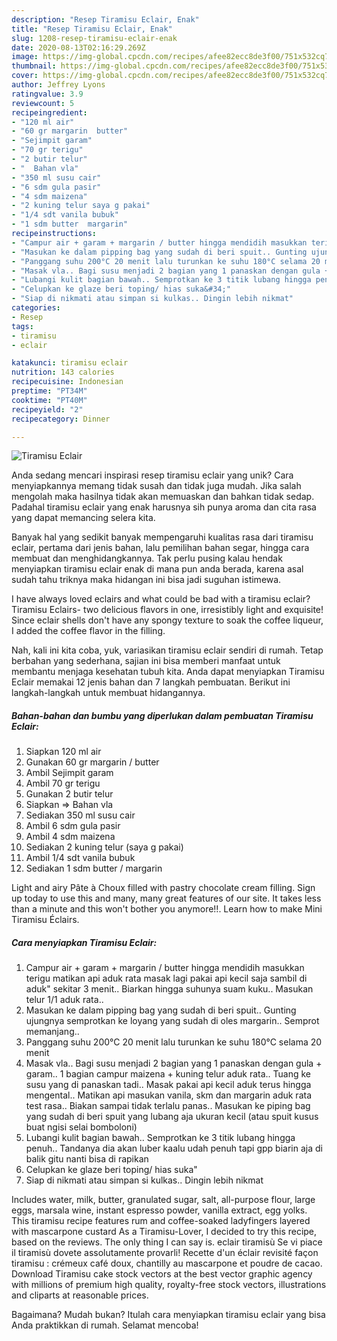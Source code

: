 ```yaml
---
description: "Resep Tiramisu Eclair, Enak"
title: "Resep Tiramisu Eclair, Enak"
slug: 1208-resep-tiramisu-eclair-enak
date: 2020-08-13T02:16:29.269Z
image: https://img-global.cpcdn.com/recipes/afee82ecc8de3f00/751x532cq70/tiramisu-eclair-foto-resep-utama.jpg
thumbnail: https://img-global.cpcdn.com/recipes/afee82ecc8de3f00/751x532cq70/tiramisu-eclair-foto-resep-utama.jpg
cover: https://img-global.cpcdn.com/recipes/afee82ecc8de3f00/751x532cq70/tiramisu-eclair-foto-resep-utama.jpg
author: Jeffrey Lyons
ratingvalue: 3.9
reviewcount: 5
recipeingredient:
- "120 ml air"
- "60 gr margarin  butter"
- "Sejimpit garam"
- "70 gr terigu"
- "2 butir telur"
- "  Bahan vla"
- "350 ml susu cair"
- "6 sdm gula pasir"
- "4 sdm maizena"
- "2 kuning telur saya g pakai"
- "1/4 sdt vanila bubuk"
- "1 sdm butter  margarin"
recipeinstructions:
- "Campur air + garam + margarin / butter hingga mendidih masukkan terigu matikan api aduk rata masak lagi pakai api kecil saja sambil di aduk&#34; sekitar 3 menit.. Biarkan hingga suhunya suam kuku.. Masukan telur 1/1 aduk rata.."
- "Masukan ke dalam pipping bag yang sudah di beri spuit.. Gunting ujungnya semprotkan ke loyang yang sudah di oles margarin.. Semprot memanjang.."
- "Panggang suhu 200°C 20 menit lalu turunkan ke suhu 180°C selama 20 menit"
- "Masak vla.. Bagi susu menjadi 2 bagian yang 1 panaskan dengan gula + garam.. 1 bagian campur maizena + kuning telur aduk rata.. Tuang ke susu yang di panaskan tadi.. Masak pakai api kecil aduk terus hingga mengental.. Matikan api masukan vanila, skm dan margarin aduk rata test rasa.. Biakan sampai tidak terlalu panas.. Masukan ke piping bag yang sudah di beri spuit yang lubang aja ukuran kecil (atau spuit kusus buat ngisi selai bomboloni)"
- "Lubangi kulit bagian bawah.. Semprotkan ke 3 titik lubang hingga penuh.. Tandanya dia akan luber kaalu udah penuh tapi gpp biarin aja di balik gitu nanti bisa di rapikan"
- "Celupkan ke glaze beri toping/ hias suka&#34;"
- "Siap di nikmati atau simpan si kulkas.. Dingin lebih nikmat"
categories:
- Resep
tags:
- tiramisu
- eclair

katakunci: tiramisu eclair 
nutrition: 143 calories
recipecuisine: Indonesian
preptime: "PT34M"
cooktime: "PT40M"
recipeyield: "2"
recipecategory: Dinner

---
```



![Tiramisu Eclair](https://img-global.cpcdn.com/recipes/afee82ecc8de3f00/751x532cq70/tiramisu-eclair-foto-resep-utama.jpg)

Anda sedang mencari inspirasi resep tiramisu eclair yang unik? Cara menyiapkannya memang tidak susah dan tidak juga mudah. Jika salah mengolah maka hasilnya tidak akan memuaskan dan bahkan tidak sedap. Padahal tiramisu eclair yang enak harusnya sih punya aroma dan cita rasa yang dapat memancing selera kita.

Banyak hal yang sedikit banyak mempengaruhi kualitas rasa dari tiramisu eclair, pertama dari jenis bahan, lalu pemilihan bahan segar, hingga cara membuat dan menghidangkannya. Tak perlu pusing kalau hendak menyiapkan tiramisu eclair enak di mana pun anda berada, karena asal sudah tahu triknya maka hidangan ini bisa jadi suguhan istimewa.

I have always loved eclairs and what could be bad with a tiramisu eclair? Tiramisu Eclairs- two delicious flavors in one, irresistibly light and exquisite! Since eclair shells don&#39;t have any spongy texture to soak the coffee liqueur, I added the coffee flavor in the filling.


Nah, kali ini kita coba, yuk, variasikan tiramisu eclair sendiri di rumah. Tetap berbahan yang sederhana, sajian ini bisa memberi manfaat untuk membantu menjaga kesehatan tubuh kita. Anda dapat menyiapkan Tiramisu Eclair memakai 12 jenis bahan dan 7 langkah pembuatan. Berikut ini langkah-langkah untuk membuat hidangannya.

<!--inarticleads1-->

##### Bahan-bahan dan bumbu yang diperlukan dalam pembuatan Tiramisu Eclair:

1. Siapkan 120 ml air
1. Gunakan 60 gr margarin / butter
1. Ambil Sejimpit garam
1. Ambil 70 gr terigu
1. Gunakan 2 butir telur
1. Siapkan  =&gt; Bahan vla
1. Sediakan 350 ml susu cair
1. Ambil 6 sdm gula pasir
1. Ambil 4 sdm maizena
1. Sediakan 2 kuning telur (saya g pakai)
1. Ambil 1/4 sdt vanila bubuk
1. Sediakan 1 sdm butter / margarin


Light and airy Pâte à Choux filled with pastry chocolate cream filling. Sign up today to use this and many, many great features of our site. It takes less than a minute and this won&#39;t bother you anymore!!. Learn how to make Mini Tiramisu Éclairs. 

<!--inarticleads2-->

##### Cara menyiapkan Tiramisu Eclair:

1. Campur air + garam + margarin / butter hingga mendidih masukkan terigu matikan api aduk rata masak lagi pakai api kecil saja sambil di aduk&#34; sekitar 3 menit.. Biarkan hingga suhunya suam kuku.. Masukan telur 1/1 aduk rata..
1. Masukan ke dalam pipping bag yang sudah di beri spuit.. Gunting ujungnya semprotkan ke loyang yang sudah di oles margarin.. Semprot memanjang..
1. Panggang suhu 200°C 20 menit lalu turunkan ke suhu 180°C selama 20 menit
1. Masak vla.. Bagi susu menjadi 2 bagian yang 1 panaskan dengan gula + garam.. 1 bagian campur maizena + kuning telur aduk rata.. Tuang ke susu yang di panaskan tadi.. Masak pakai api kecil aduk terus hingga mengental.. Matikan api masukan vanila, skm dan margarin aduk rata test rasa.. Biakan sampai tidak terlalu panas.. Masukan ke piping bag yang sudah di beri spuit yang lubang aja ukuran kecil (atau spuit kusus buat ngisi selai bomboloni)
1. Lubangi kulit bagian bawah.. Semprotkan ke 3 titik lubang hingga penuh.. Tandanya dia akan luber kaalu udah penuh tapi gpp biarin aja di balik gitu nanti bisa di rapikan
1. Celupkan ke glaze beri toping/ hias suka&#34;
1. Siap di nikmati atau simpan si kulkas.. Dingin lebih nikmat


Includes water, milk, butter, granulated sugar, salt, all-purpose flour, large eggs, marsala wine, instant espresso powder, vanilla extract, egg yolks. This tiramisu recipe features rum and coffee-soaked ladyfingers layered with mascarpone custard As a Tiramisu-Lover, I decided to try this recipe, based on the reviews. The only thing I can say is. eclair tiramisù Se vi piace il tiramisù dovete assolutamente provarli! Recette d&#39;un éclair revisité façon tiramisu : crémeux café doux, chantilly au mascarpone et poudre de cacao. Download Tiramisu cake stock vectors at the best vector graphic agency with millions of premium high quality, royalty-free stock vectors, illustrations and cliparts at reasonable prices. 

Bagaimana? Mudah bukan? Itulah cara menyiapkan tiramisu eclair yang bisa Anda praktikkan di rumah. Selamat mencoba!
